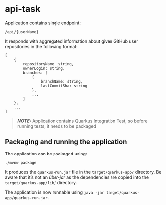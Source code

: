 # api-task

Application contains single endpoint:

```
/api/{userName}
```

It responds with aggregated information about given GitHub user repositories in the following format:

```
[
    {
        repositoryName: string,
        ownerLogin: string,
        branches: [
            {
                branchName: string,
                lastCommitSha: string
            },
            ...
        ]
    },
    ...
]
```

> **_NOTE:_**  Application contains Quarkus Integration Test, so before running tests, it needs to be packaged

## Packaging and running the application

The application can be packaged using:

```shell script
./mvnw package
```

It produces the `quarkus-run.jar` file in the `target/quarkus-app/` directory.
Be aware that it’s not an _über-jar_ as the dependencies are copied into the `target/quarkus-app/lib/` directory.

The application is now runnable using `java -jar target/quarkus-app/quarkus-run.jar`.
